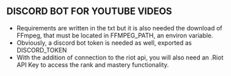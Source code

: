 ## DISCORD BOT FOR YOUTUBE VIDEOS
- Requirements are written in the txt but it is also needed the download of FFmpeg, that must be located in FFMPEG_PATH, an environ variable.
- Obviously, a discord bot token is needed as well, exported as DISCORD_TOKEN
- With the addition of connection to the riot api, you will also need an .Riot API Key to access the rank and mastery functionality.
